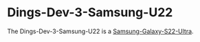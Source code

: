 # Dings-Dev-3-Samsung-U22

The Dings-Dev-3-Samsung-U22 is a [Samsung-Galaxy-S22-Ultra](20000001.md).
